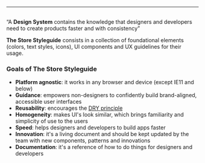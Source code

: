 <style>
.quote {
  color: #ffffff;
  font-size: 20px;
  background-color: #00a09f;
  margin-bottom: 22px;
  padding: 30px;
  border-radius: 8px;
}

.quote strong {
  color: #ffffff;
  display: inline !important;
}
</style>

<hr style="margin: 30px 0 !important" />

<div className="quote">“A <strong>Design System</strong> contains the knowledge that designers and developers need to create products faster and with consistency”</div>

**The Store Styleguide** consists in a collection of foundational elements (colors, text styles, icons), UI components and UX guidelines for their usage.

### Goals of The Store Styleguide 

- **Platform agnostic**: it works in any browser and device (except IE11 and below)
- **Guidance**: empowers non-designers to confidently build brand-aligned, accessible user interfaces
- **Reusability**: encourages the [DRY principle](https://en.wikipedia.org/wiki/Don%27t_repeat_yourself)
- **Homogeneity**: makes UI's look similar, which brings familiarity and simplicity of use to the users
- **Speed**: helps designers and developers to build apps faster
- **Innovation**: it's a living document and should be kept updated by the team with new components, patterns and innovations
- **Documentation**: it's a reference of how to do things for designers and developers
